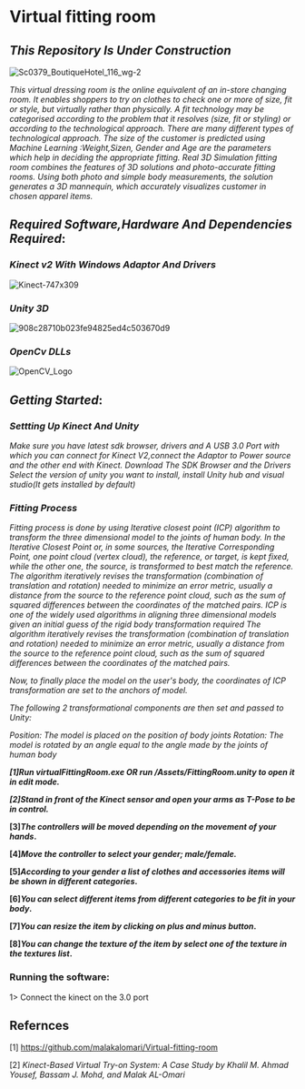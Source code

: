 #  Virtual fitting room

## *This Repository Is Under Construction*
![Sc0379_BoutiqueHotel_116_wg-2](https://user-images.githubusercontent.com/37455387/60255174-d84adf00-98ec-11e9-9286-4ea2aa11ec3d.jpg)

*This virtual dressing room  is the online equivalent of an in-store changing room. It enables shoppers to try on clothes to check one or more of size, fit or style, but virtually rather than physically.*
*A fit technology may be categorised according to the problem that it resolves (size, fit or styling) or according to the technological approach. There are many different types of technological approach.*
*The size of the customer is predicted using Machine Learning :Weight,Sizen, Gender and Age are the parameters which help in deciding the appropriate fitting.* 
*Real 3D Simulation fitting room combines the features of 3D solutions and photo-accurate fitting rooms. Using both photo and simple body measurements, the solution generates a 3D mannequin, which accurately visualizes customer in chosen apparel items.*

## *Required Software,Hardware And Dependencies Required*:

### *Kinect v2 With Windows Adaptor And Drivers*
 

![Kinect-747x309](https://user-images.githubusercontent.com/37455387/60256293-e26ddd00-98ee-11e9-9f33-b8aa3a488851.jpg)

### *Unity 3D*
![908c28710b023fe94825ed4c503670d9](https://user-images.githubusercontent.com/37455387/60256291-e1d54680-98ee-11e9-98e1-1a8ed4b4e65a.jpeg)

### *OpenCv DLLs*

![OpenCV_Logo](https://user-images.githubusercontent.com/37455387/60256835-efd79700-98ef-11e9-9f4a-6669fac086ba.png)

## *Getting Started*:

### *Settting Up  Kinect And Unity*

*Make sure you have latest sdk browser, drivers and A USB 3.0 Port with which you can connect for Kinect V2,connect the Adaptor to Power source and the other end with Kinect.*
*Download The SDK Browser and the Drivers*
*Select the version of unity you want to install, install Unity hub and visual studio(It gets installed by default)*


### *Fitting Process*
*Fitting process is done by using Iterative closest point (ICP) algorithm to transform the three dimensional model to the joints of human body.*
*In the Iterative Closest Point or, in some sources, the Iterative Corresponding Point, one point cloud (vertex cloud), the reference, or target, is kept fixed, while the other one, the source, is transformed to best match the reference. The algorithm iteratively revises the transformation (combination of translation and rotation) needed to minimize an error metric, usually a distance from the source to the reference point cloud, such as the sum of squared differences between the coordinates of the matched pairs. ICP is one of the widely used algorithms in aligning three dimensional models given an initial guess of the rigid body transformation required*
*The algorithm iteratively revises the transformation (combination of translation and rotation) needed to minimize an error metric, usually a distance from the source to the reference point cloud, such as the sum of squared differences between the coordinates of the matched pairs.*

*Now, to finally place the model on the user's body, the coordinates of ICP transformation are set to the anchors of model.*

*The following 2 transformational components are then set and passed to Unity:*

*Position: The model is placed on the position of body joints*
*Rotation: The model is rotated by an angle equal to the angle made by the joints of human body*


**_[1]Run virtualFittingRoom.exe OR run /Assets/FittingRoom.unity to open it in edit mode._**

**_[2]Stand in front of the Kinect sensor and open your arms as T-Pose to be in control._**

**[3]_The controllers will be moved depending on the movement of your hands_.**

**[4]_Move the controller to select your gender; male/female._**

**[5]_According to your gender a list of clothes and accessories items will be shown in different categories_.**

**[6]_You can select different items from different categories to be fit in your body_.**

**[7]_You can resize the item by clicking on plus and minus button_.**

**[8]_You can change the texture of the item by select one of the texture in the textures list_.**

### Running the software:
1> Connect the kinect on the 3.0 port
## Refernces 
[1]  https://github.com/malakalomari/Virtual-fitting-room

[2] *Kinect-Based Virtual Try-on System: A Case Study by Khalil M. Ahmad Yousef, Bassam J. Mohd, and Malak AL-Omari*
